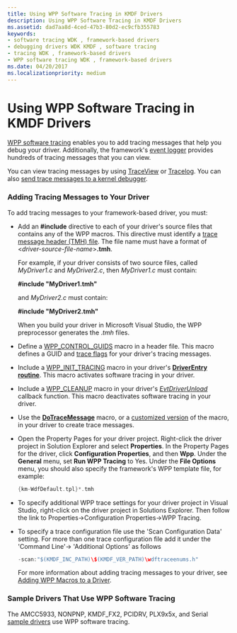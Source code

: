 ```yaml
---
title: Using WPP Software Tracing in KMDF Drivers
description: Using WPP Software Tracing in KMDF Drivers
ms.assetid: dad7aa8d-4ced-47b3-80d2-ec9cfb355783
keywords:
- software tracing WDK , framework-based drivers
- debugging drivers WDK KMDF , software tracing
- tracing WDK , framework-based drivers
- WPP software tracing WDK , framework-based drivers
ms.date: 04/20/2017
ms.localizationpriority: medium
---
```


# Using WPP Software Tracing in KMDF Drivers


[WPP software tracing](https://docs.microsoft.com/windows-hardware/drivers/devtest/wpp-software-tracing) enables you to add tracing messages that help you debug your driver. Additionally, the framework's [event logger](using-the-framework-s-event-logger.md) provides hundreds of tracing messages that you can view.

You can view tracing messages by using [TraceView](https://docs.microsoft.com/windows-hardware/drivers/devtest/traceview) or [Tracelog](https://docs.microsoft.com/windows-hardware/drivers/devtest/tracelog). You can also [send trace messages to a kernel debugger](https://docs.microsoft.com/windows-hardware/drivers/devtest/how-do-i-send-trace-messages-to-a-kernel-debugger-).

### Adding Tracing Messages to Your Driver

To add tracing messages to your framework-based driver, you must:

- Add an **\#include** directive to each of your driver's source files that contains any of the WPP macros. This directive must identify a [trace message header (TMH) file](https://docs.microsoft.com/windows-hardware/drivers/devtest/trace-message-header-file). The file name must have a format of &lt;*driver-source-file-name*&gt;**.tmh**.

  For example, if your driver consists of two source files, called *MyDriver1.c* and *MyDriver2.c*, then *MyDriver1.c* must contain:

  **\#include "MyDriver1.tmh"**

  and *MyDriver2.c* must contain:

  **\#include "MyDriver2.tmh"**

  When you build your driver in Microsoft Visual Studio, the WPP preprocessor generates the .*tmh* files.

- Define a [WPP\_CONTROL\_GUIDS](https://docs.microsoft.com/previous-versions/windows/hardware/previsioning-framework/ff556186(v=vs.85)) macro in a header file. This macro defines a GUID and [trace flags](https://docs.microsoft.com/windows-hardware/drivers/devtest/trace-flags) for your driver's tracing messages.

- Include a [WPP\_INIT\_TRACING](https://docs.microsoft.com/previous-versions/windows/hardware/previsioning-framework/ff556191(v=vs.85)) macro in your driver's [**DriverEntry routine**](https://docs.microsoft.com/windows-hardware/drivers/wdf/driverentry-for-kmdf-drivers). This macro activates software tracing in your driver.

- Include a [WPP\_CLEANUP](https://docs.microsoft.com/previous-versions/windows/hardware/previsioning-framework/ff556179(v=vs.85)) macro in your driver's [*EvtDriverUnload*](https://docs.microsoft.com/windows-hardware/drivers/ddi/wdfdriver/nc-wdfdriver-evt_wdf_driver_unload) callback function. This macro deactivates software tracing in your driver.

- Use the [**DoTraceMessage**](https://docs.microsoft.com/previous-versions/windows/hardware/previsioning-framework/ff544918(v=vs.85)) macro, or a [customized version](https://docs.microsoft.com/windows-hardware/drivers/devtest/can-i-customize-dotracemessage-) of the macro, in your driver to create trace messages.

- Open the Property Pages for your driver project. Right-click the driver project in Solution Explorer and select **Properties**. In the Property Pages for the driver, click **Configuration Properties**, and then **Wpp**. Under the **General** menu, set **Run WPP Tracing** to Yes. Under the **File Options** menu, you should also specify the framework's WPP template file, for example:

  ```cpp
  {km-WdfDefault.tpl}*.tmh
  ```
    
- To specify additional WPP trace settings for your driver project in Visual Studio, right-click on the driver project in Solutions Explorer. Then follow the link to Properties->Configuration Properties->WPP Tracing. 

- To specify a trace configuration file use the 'Scan Configuration Data' setting. For more than one trace configuration file add it under the 'Command Line'-> 'Additional Options' as follows
  ```cpp
  -scan:"$(KMDF_INC_PATH)\$(KMDF_VER_PATH)\wdftraceenums.h"
  ```
  For more information about adding tracing messages to your driver, see [Adding WPP Macros to a Driver](https://docs.microsoft.com/windows-hardware/drivers/devtest/adding-wpp-macros-to-a-trace-provider).

### Sample Drivers That Use WPP Software Tracing

The AMCC5933, NONPNP, KMDF\_FX2, PCIDRV, PLX9x5x, and Serial [sample drivers](sample-kmdf-drivers.md) use WPP software tracing.

 

 





